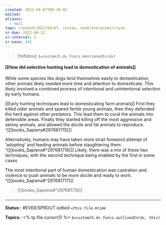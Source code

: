 ```yaml
---
created: 2022-04-07T09:18:01 
edited: 
aliases:
  - null
tags: created/2022/04/07, review, node/evergreen/claim
sr-due: 2022-04-12
sr-interval: 2
sr-ease: 241
---
```

> [!infobox]
`$=customJS.dv_funcs.mentionedIn(dv)`

#### [[How did selective hunting lead to domestication of animals]]

While some species like dogs lend themselves easily to domestication, other animals likely needed more time and attention to domesticate.
This likely involved a combined process of intentional and unintentional selection by early humans.

[[Early hunting techniques lead to domesticating farm animals]]
First they killed older animals and spared fertile young animals, then they defended the herd against other predators. This lead them to coral the animals into defensible areas. Finally they started killing off the most aggressive and skinny animals, and allowed the docile and fat animals to reproduce.  
^[[[books_Sapiens#297681715]]]

Alternatively, humans may have taken more strait foreword attempt of 'adopting' and feeding animals before slaughtering them.
^[[[books_Sapiens#^297681716]]]
Likely, there was a mix of these two techniques, with the second technique being enabled by the first in some cases

The most intentional part of human domestication was castration and violence to push animals to be more docile and ready to work.
^[[[books_Sapiens#^297681717]]]

> ![[books_Sapiens#^297681718]]`

### <hr class="footnote"/>

**Status**:: #EVER/SPROUT
*edited `=this.file.mtime`*

**Topics**:: <% tp.file.cursor(1) %>
*`$=customJS.dv_funcs.outlinedIn(dv, this)`*
